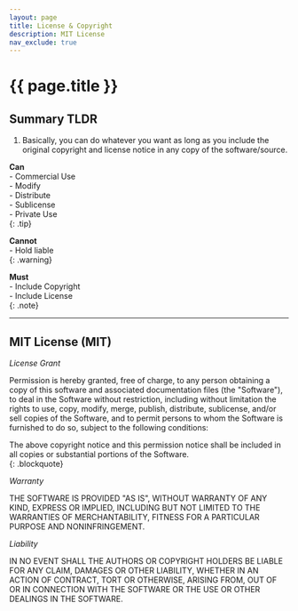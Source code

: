```yaml
---
layout: page  
title: License & Copyright  
description: MIT License
nav_exclude: true
---
```


# {{ page.title }}  

## Summary TLDR  

1. Basically, you can do whatever you want as long as you include the original copyright and license notice in any copy of the software/source.  

**Can**  
	- Commercial Use  
	- Modify  
	- Distribute  
	- Sublicense  
	- Private Use  
{: .tip}  

**Cannot**  
    - Hold liable  
{: .warning}  

**Must**  
	- Include Copyright  
	- Include License  
{: .note}  

---

## MIT License (MIT)  

*License Grant*  

Permission is hereby granted, free of charge, to any person obtaining a copy of this software and associated documentation files (the "Software"), to deal in the Software without restriction, including without limitation the rights to use, copy, modify, merge, publish, distribute, sublicense, and/or sell copies of the Software, and to permit persons to whom the Software is furnished to do so, subject to the following conditions:  

The above copyright notice and this permission notice shall be included in all copies or substantial portions of the Software.  
{: .blockquote}

*Warranty*  

THE SOFTWARE IS PROVIDED "AS IS", WITHOUT WARRANTY OF ANY KIND, EXPRESS OR IMPLIED, INCLUDING BUT NOT LIMITED TO THE WARRANTIES OF MERCHANTABILITY, FITNESS FOR A PARTICULAR PURPOSE AND NONINFRINGEMENT.  

*Liability*  

IN NO EVENT SHALL THE AUTHORS OR COPYRIGHT HOLDERS BE LIABLE FOR ANY CLAIM, DAMAGES OR OTHER LIABILITY, WHETHER IN AN ACTION OF CONTRACT, TORT OR OTHERWISE, ARISING FROM, OUT OF OR IN CONNECTION WITH THE SOFTWARE OR THE USE OR OTHER DEALINGS IN THE SOFTWARE.  
